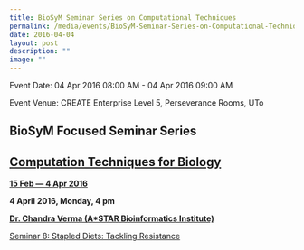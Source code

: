 ```yaml
---
title: BioSyM Seminar Series on Computational Techniques
permalink: /media/events/BioSyM-Seminar-Series-on-Computational-Techniques/
date: 2016-04-04
layout: post
description: ""
image: ""
---
```

Event Date: 04 Apr 2016 08:00 AM - 04 Apr 2016 09:00 AM

Event Venue: CREATE Enterprise Level 5, Perseverance Rooms, UTo

BioSyM Focused Seminar Series 
------------------------------

[Computation Techniques for Biology](http://web.mit.edu/smart/research/biosym/Computational%20Seminar%20Series.pdf)
-------------------------------------------------------------------------------------------------------------------

**[15 Feb — 4 Apr 2016  
](http://web.mit.edu/smart/research/biosym/Computational%20Seminar%20Series.pdf)**

**4 April 2016, Monday, 4 pm**

**[](http://web.mit.edu/smart/research/biosym/Lisa%20Tucker-Kellogg%20Seminar%2014%20Mar%202016.pdf)[Dr. Chandra Verma (A\*STAR Bioinformatics Institute)  
](http://web.mit.edu/smart/research/biosym/Dr%20Chandra%20Verma.pdf)**

[Seminar 8: Stapled Diets: Tackling Resistance](http://web.mit.edu/smart/research/biosym/Dr%20Chandra%20Verma.pdf)